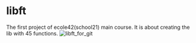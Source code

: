 # libft
The first project of ecole42(school21) main course. It is about creating the lib with 45 functions.
![libft_for_git](https://user-images.githubusercontent.com/87668146/151921842-40493501-eff4-49e3-ae42-60a553039007.jpg)
